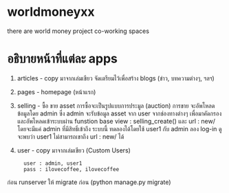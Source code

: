# worldmoneyxx
there are world money project co-working spaces

# อธิบายหน้าที่แต่ละ apps 
1. articles - copy มาจากเล่มเขียว จัดเตรียมไว้เพื่อสร้าง blogs (ข่าว, บทความต่างๆ, ฯลฯ)
2. pages - homepage (หน้าแรก)
3. selling - ซื้อ ขาย asset 
          การซื้อจะเป็นรูปแบบการประมูล (auction) 
          การขาย จะอัพโหลดข้อมูลโดย admin ซึ่ง admin จะรับข้อมูล asset จาก user จากช่องทางต่างๆ
                 เพื่อมาคัดกรองและอัพโหลดเข้าระบบผ่าน  funstion base view : selling_create() 
                 และ url : new/ โดยจะมีแค่ admin ที่มีสิทธิ์เข้าถึง ระบบนี้ ทดลองได้โดยใช้ user1 กับ
                 admin ลอง log-in ดู จะพบว่า user1 ไม่สามารถเขาถึง url : new/ ได้
4. user - copy มาจากเล่มเขียว (Custom Users)

         user : admin, user1 
         pass : ilovecoffee, ilovecoffee    
         
         
<l> ก่อน runserver ให้ migrate ก่อน (python manage.py migrate) </l>
              
